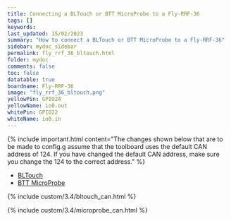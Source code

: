 ```yaml
---
title: Connecting a BLTouch or BTT MicroProbe to a Fly-RRF-36
tags: []
keywords: 
last_updated: 15/02/2023
summary: "How to connect a BLTouch or BTT MicroProbe to a Fly-RRF-36"
sidebar: mydoc_sidebar
permalink: fly_rrf_36_bltouch.html
folder: mydoc
comments: false
toc: false
datatable: true
boardname: Fly-RRF-36
image: "fly_rrf_36_bltouch.png"
yellowPin: GPIO24
yellowName: io0.out
whitePin: GPIO22
whiteName: io0.in
---
```


{% include important.html content="The changes shown below that are to be made to config.g assume that the toolboard uses the default CAN address of 124. If you have changed the default CAN address, make sure you change the 124 to the correct address." %}

<ul id="profileTabs" class="nav nav-tabs">
  <li class="active"><a class="noCrossRef" href="#bltouch" data-toggle="tab">BLTouch</a></li>  
	<li><a class="noCrossRef" href="#micro" data-toggle="tab">BTT MicroProbe</a></li>
</ul>
  <div class="tab-content">
<div role="tabpanel" class="tab-pane active" id="bltouch" markdown="1">

{% include custom/3.4/bltouch_can.html %}

</div>

<div role="tabpanel" class="tab-pane" id="micro" markdown="1">

{% include custom/3.4/microprobe_can.html %}

</div>

</div>
